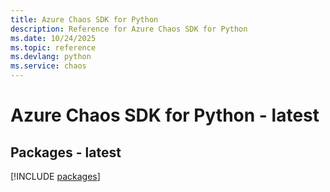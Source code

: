 ```yaml
---
title: Azure Chaos SDK for Python
description: Reference for Azure Chaos SDK for Python
ms.date: 10/24/2025
ms.topic: reference
ms.devlang: python
ms.service: chaos
---
```

# Azure Chaos SDK for Python - latest
## Packages - latest
[!INCLUDE [packages](chaos-index.md)]